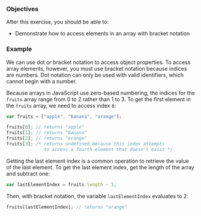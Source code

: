 <!--{ ids:[188], language:'JavaScript', type:'workshop', order: 7, name:'Access Elements', description:'Access elements in an array with bracket notation' } -->
### Objectives

After this exercise, you should be able to:

- Demonstrate how to access elements in an array with bracket notation

### Example

We can use dot or bracket notation to access object properties. To access array elements, however, you must use bracket notation because indices are numbers. Dot notation can only be used with valid identifiers, which cannot begin with a number.

Because arrays in JavaScript use zero-based numbering, the indices for the `fruits` array range from 0 to 2 rather than 1 to 3. To get the first element in the `fruits` array, we need to access index `0`:

```js
var fruits = ["apple", "banana", "orange"];

fruits[0]; // returns "apple"
fruits[1]; // returns "banana"
fruits[2]; // returns "orange"
fruits[3]; /* returns undefined because this index attempts
              to access a fourth element that doesn't exist */
```

Getting the last element index is a common operation to retrieve the value of the last element. To get the last element index, get the length of the array and subtract one:

```js
var lastElementIndex = fruits.length - 1;
```

Then, with bracket notation, the variable `lastElementIndex` evaluates to 2:

```js
fruits[lastElementIndex]; // returns "orange"
```
